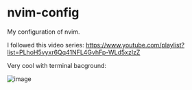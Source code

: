 # nvim-config
My configuration of nvim.

I followed this video series: https://www.youtube.com/playlist?list=PLhoH5vyxr6Qq41NFL4GvhFp-WLd5xzIzZ

Very cool with terminal bacground:

![image](https://github.com/borankurut/nvim-config/assets/66724695/2061d0aa-34da-472e-94f0-e47d549d3553)
